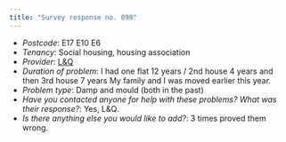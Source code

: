 ```yaml
---
title: "Survey response no. 098"
---
```


- *Postcode*: E17 E10 E6 
- *Tenancy*: Social housing, housing association
- *Provider*: [L&Q](providers/L&Q) 
- *Duration of problem*: I had one flat 12 years / 2nd house 4 years and then 3rd house 7 years
My family and I was moved earlier this year.  
- *Problem type*: Damp and mould (both in the past)
- *Have you contacted anyone for help with these problems? What was their response?*: Yes, L&Q. 
- *Is there anything else you would like to add?*: 3 times proved them wrong.